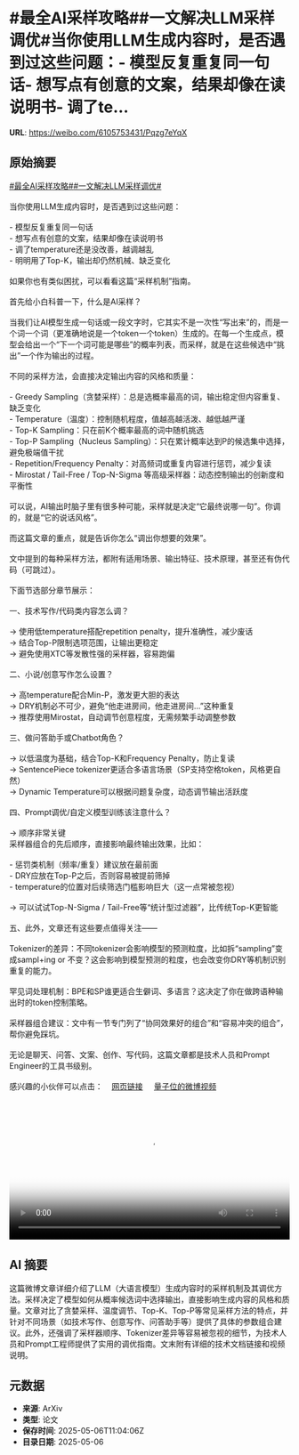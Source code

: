 # #最全AI采样攻略##一文解决LLM采样调优#当你使用LLM生成内容时，是否遇到过这些问题：- 模型反复重复同一句话- 想写点有创意的文案，结果却像在读说明书- 调了te...

**URL**: https://weibo.com/6105753431/Pqzg7eYqX

## 原始摘要

<a href="https://m.weibo.cn/search?containerid=231522type%3D1%26t%3D10%26q%3D%23%E6%9C%80%E5%85%A8AI%E9%87%87%E6%A0%B7%E6%94%BB%E7%95%A5%23&amp;extparam=%23%E6%9C%80%E5%85%A8AI%E9%87%87%E6%A0%B7%E6%94%BB%E7%95%A5%23" data-hide=""><span class="surl-text">#最全AI采样攻略#</span></a><a href="https://m.weibo.cn/search?containerid=231522type%3D1%26t%3D10%26q%3D%23%E4%B8%80%E6%96%87%E8%A7%A3%E5%86%B3LLM%E9%87%87%E6%A0%B7%E8%B0%83%E4%BC%98%23&amp;extparam=%23%E4%B8%80%E6%96%87%E8%A7%A3%E5%86%B3LLM%E9%87%87%E6%A0%B7%E8%B0%83%E4%BC%98%23" data-hide=""><span class="surl-text">#一文解决LLM采样调优#</span></a><br><br>当你使用LLM生成内容时，是否遇到过这些问题：<br><br>- 模型反复重复同一句话<br>- 想写点有创意的文案，结果却像在读说明书<br>- 调了temperature还是没改善，越调越乱<br>- 明明用了Top-K，输出却仍然机械、缺乏变化<br><br>如果你也有类似困扰，可以看看这篇“采样机制”指南。<br><br>首先给小白科普一下，什么是AI采样？<br><br>当我们让AI模型生成一句话或一段文字时，它其实不是一次性“写出来”的，而是一个词一个词（更准确地说是一个token一个token）生成的。在每一个生成点，模型会给出一个“下一个词可能是哪些”的概率列表，而采样，就是在这些候选中“挑出”一个作为输出的过程。<br><br>不同的采样方法，会直接决定输出内容的风格和质量：<br><br>- Greedy Sampling（贪婪采样）：总是选概率最高的词，输出稳定但内容重复、缺乏变化<br>- Temperature（温度）：控制随机程度，值越高越活泼、越低越严谨<br>- Top-K Sampling：只在前K个概率最高的词中随机挑选<br>- Top-P Sampling（Nucleus Sampling）：只在累计概率达到P的候选集中选择，避免极端值干扰<br>- Repetition/Frequency Penalty：对高频词或重复内容进行惩罚，减少复读<br>- Mirostat / Tail-Free / Top-N-Sigma 等高级采样器：动态控制输出的创新度和平衡性<br><br>可以说，AI输出时脑子里有很多种可能，采样就是决定“它最终说哪一句”。你调的，就是“它的说话风格”。<br><br>而这篇文章的重点，就是告诉你怎么“调出你想要的效果”。<br><br>文中提到的每种采样方法，都附有适用场景、输出特征、技术原理，甚至还有伪代码（可跳过）。<br><br>下面节选部分章节展示：<br><br>一、技术写作/代码类内容怎么调？  <br><br>→ 使用低temperature搭配repetition penalty，提升准确性，减少废话  <br>→ 结合Top-P限制选项范围，让输出更稳定  <br>→ 避免使用XTC等发散性强的采样器，容易跑偏<br><br>二、小说/创意写作怎么设置？  <br><br>→ 高temperature配合Min-P，激发更大胆的表达  <br>→ DRY机制必不可少，避免“他走进房间，他走进房间...”这种重复  <br>→ 推荐使用Mirostat，自动调节创意程度，无需频繁手动调整参数<br><br>三、做问答助手或Chatbot角色？  <br><br>→ 以低温度为基础，结合Top-K和Frequency Penalty，防止复读  <br>→ SentencePiece tokenizer更适合多语言场景（SP支持空格token，风格更自然）  <br>→ Dynamic Temperature可以根据问题复杂度，动态调节输出活跃度<br><br>四、Prompt调优/自定义模型训练该注意什么？  <br><br>→ 顺序非常关键<br>采样器组合的先后顺序，直接影响最终输出效果，比如：<br><br>- 惩罚类机制（频率/重复）建议放在最前面<br>- DRY应放在Top-P之后，否则容易被提前筛掉<br>- temperature的位置对后续筛选门槛影响巨大（这一点常被忽视）<br><br>→ 可以试试Top-N-Sigma / Tail-Free等“统计型过滤器”，比传统Top-K更智能<br><br>五、此外，文章还有这些要点值得关注——<br><br>Tokenizer的差异：不同tokenizer会影响模型的预测粒度，比如拆“sampling”变成sampl+ing or 不变？这会影响到模型预测的粒度，也会改变你DRY等机制识别重复的能力。<br><br>罕见词处理机制：BPE和SP谁更适合生僻词、多语言？这决定了你在做跨语种输出时的token控制策略。<br><br>采样器组合建议：文中有一节专门列了“协同效果好的组合”和“容易冲突的组合”，帮你避免踩坑。<br><br>无论是聊天、问答、文案、创作、写代码，这篇文章都是技术人员和Prompt Engineer的工具书级别。<br><br>感兴趣的小伙伴可以点击：<a href="https://weibo.cn/sinaurl?u=https%3A%2F%2Frentry.co%2Fsamplers" data-hide=""><span class="url-icon"><img style="width: 1rem;height: 1rem" src="https://h5.sinaimg.cn/upload/2015/09/25/3/timeline_card_small_web_default.png" referrerpolicy="no-referrer"></span><span class="surl-text">网页链接</span></a> <a href="https://video.weibo.com/show?fid=1034:5163320139776025" data-hide=""><span class="url-icon"><img style="width: 1rem;height: 1rem" src="https://h5.sinaimg.cn/upload/2015/09/25/3/timeline_card_small_video_default.png" referrerpolicy="no-referrer"></span><span class="surl-text">量子位的微博视频</span></a><br clear="both"><div style="clear: both"></div><video controls="controls" poster="https://tvax2.sinaimg.cn/orj480/006Fd7o3ly1i15sao135zj31690u0myc.jpg" style="width: 100%"><source src="https://f.video.weibocdn.com/o0/jNflyxculx08o20BRpZe010412006rx20E010.mp4?label=mp4_720p&amp;template=1012x720.25.0&amp;ori=0&amp;ps=1CwnkDw1GXwCQx&amp;Expires=1746532954&amp;ssig=okK12xFXyA&amp;KID=unistore,video"><source src="https://f.video.weibocdn.com/o0/ls2RxJPxlx08o20BMqgo0104120038vH0E010.mp4?label=mp4_hd&amp;template=676x480.25.0&amp;ori=0&amp;ps=1CwnkDw1GXwCQx&amp;Expires=1746532954&amp;ssig=2aEG6%2F3WBA&amp;KID=unistore,video"><source src="https://f.video.weibocdn.com/o0/QdfA1lFilx08o20BF85G010412001PYF0E010.mp4?label=mp4_ld&amp;template=504x360.25.0&amp;ori=0&amp;ps=1CwnkDw1GXwCQx&amp;Expires=1746532954&amp;ssig=EdNxYH4%2B7g&amp;KID=unistore,video"><p>视频无法显示，请前往<a href="https://video.weibo.com/show?fid=1034%3A5163320139776025" target="_blank" rel="noopener noreferrer">微博视频</a>观看。</p></video>

## AI 摘要

这篇微博文章详细介绍了LLM（大语言模型）生成内容时的采样机制及其调优方法。采样决定了模型如何从概率候选词中选择输出，直接影响生成内容的风格和质量。文章对比了贪婪采样、温度调节、Top-K、Top-P等常见采样方法的特点，并针对不同场景（如技术写作、创意写作、问答助手等）提供了具体的参数组合建议。此外，还强调了采样器顺序、Tokenizer差异等容易被忽视的细节，为技术人员和Prompt工程师提供了实用的调优指南。文末附有详细的技术文档链接和视频说明。

## 元数据

- **来源**: ArXiv
- **类型**: 论文
- **保存时间**: 2025-05-06T11:04:06Z
- **目录日期**: 2025-05-06

